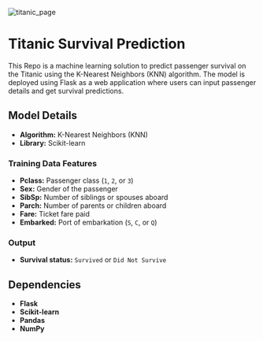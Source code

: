 ![titanic_page](https://github.com/user-attachments/assets/48a919e0-7498-441c-957e-0224aa6bedb2)

# Titanic Survival Prediction

This Repo is a machine learning solution to predict passenger survival on the Titanic using the K-Nearest Neighbors (KNN) algorithm. The model is deployed using Flask as a web application where users can input passenger details and get survival predictions.

## **Model Details**  

- **Algorithm:** K-Nearest Neighbors (KNN)  
- **Library:** Scikit-learn  

### **Training Data Features**  

- **Pclass:** Passenger class (`1`, `2`, or `3`)  
- **Sex:** Gender of the passenger  
- **SibSp:** Number of siblings or spouses aboard  
- **Parch:** Number of parents or children aboard  
- **Fare:** Ticket fare paid  
- **Embarked:** Port of embarkation (`S`, `C`, or `Q`)  

### **Output**  
- **Survival status:** `Survived` or `Did Not Survive`

## **Dependencies**  

- **Flask**  
- **Scikit-learn**  
- **Pandas**  
- **NumPy**  

